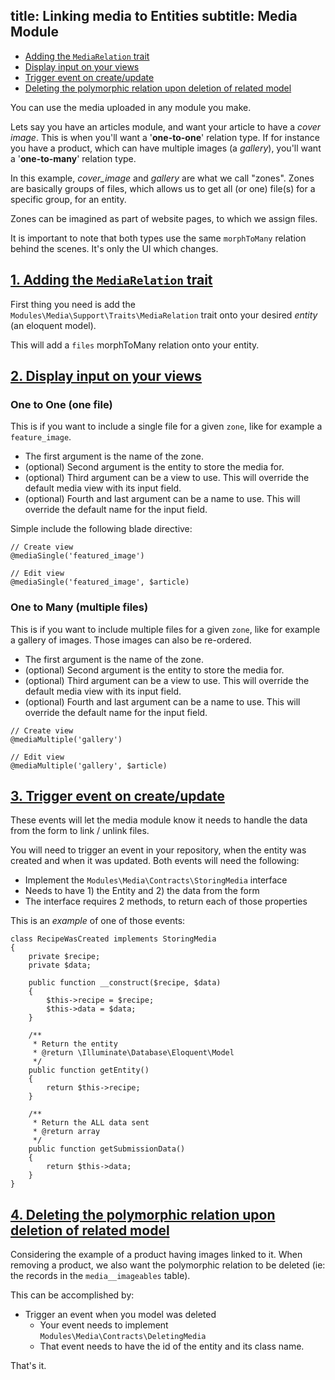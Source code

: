 title: Linking media to Entities
subtitle: Media Module
-------

- [Adding the `MediaRelation` trait](#adding-media-relation-trait)
- [Display input on your views](#display-input-on-views)
- [Trigger event on create/update](#trigger-event)
- [Deleting the polymorphic relation upon deletion of related model](#delete-polymorphic-relation)

You can use the media uploaded in any module you make. 

Lets say you have an articles module, and want your article to have a *cover image*. This is when you'll want a '**one-to-one**' relation type. If for instance you have a product, which can have multiple images (a *gallery*), you'll want a '**one-to-many**' relation type.

In this example, *cover_image* and *gallery* are what we call "zones". Zones are basically groups of files, which allows us to get all (or one) file(s) for a specific group, for an entity.

Zones can be imagined as part of website pages, to which we assign files.

It is important to note that both types use the same `morphToMany` relation behind the scenes. It's only the UI which changes.


## <a name="adding-media-relation-trait" class="anchor" href="#adding-media-relation-trait">1. Adding the `MediaRelation` trait</a>

First thing you need is add the `Modules\Media\Support\Traits\MediaRelation` trait onto your desired *entity* (an eloquent model).

This will add a `files` morphToMany relation onto your entity.


## <a name="display-input-on-views" class="anchor" href="#display-input-on-views">2. Display input on your views</a>


### One to One (one file)

This is if you want to include a single file for a given `zone`, like for example a `feature_image`.

- The first argument is the name of the zone.
- (optional) Second argument is the entity to store the media for.
- (optional) Third argument can be a view to use. This will override the default media view with its input field.
- (optional) Fourth and last argument can be a name to use. This will override the default name for the input field.

Simple include the following blade directive:

``` .language-php
// Create view
@mediaSingle('featured_image')

// Edit view
@mediaSingle('featured_image', $article)
```

### One to Many (multiple files)

This is if you want to include multiple files for a given `zone`, like for example a gallery of images. Those images can also be re-ordered.

- The first argument is the name of the zone.
- (optional) Second argument is the entity to store the media for.
- (optional) Third argument can be a view to use. This will override the default media view with its input field.
- (optional) Fourth and last argument can be a name to use. This will override the default name for the input field.

``` .language-php
// Create view
@mediaMultiple('gallery')

// Edit view
@mediaMultiple('gallery', $article)
```

## <a name="trigger-event" class="anchor" href="#trigger-event">3. Trigger event on create/update</a>

These events will let the media module know it needs to handle the data from the form to link / unlink files.

You will need to trigger an event in your repository, when the entity was created and when it was updated. Both events will need the following:

- Implement the `Modules\Media\Contracts\StoringMedia` interface
- Needs to have 1) the Entity and 2) the data from the form
- The interface requires 2 methods, to return each of those properties

This is an *example* of one of those events:

``` .language-php
class RecipeWasCreated implements StoringMedia
{
    private $recipe;
    private $data;

    public function __construct($recipe, $data)
    {
        $this->recipe = $recipe;
        $this->data = $data;
    }

    /**
     * Return the entity
     * @return \Illuminate\Database\Eloquent\Model
     */
    public function getEntity()
    {
        return $this->recipe;
    }

    /**
     * Return the ALL data sent
     * @return array
     */
    public function getSubmissionData()
    {
        return $this->data;
    }
}
```

## <a name="delete-polymorphic-relation" class="anchor" href="#delete-polymorphic-relation">4. Deleting the polymorphic relation upon deletion of related model</a>

Considering the example of a product having images linked to it. When removing a product, we also want the polymorphic relation to be deleted (ie: the records in the `media__imageables` table). 

This can be accomplished by: 

- Trigger an event when you model was deleted
    - Your event needs to implement `Modules\Media\Contracts\DeletingMedia`
    - That event needs to have the id of the entity and its class name.

That's it.
